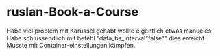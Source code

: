 # ruslan-Book-a-Course
Habe viel problem mit Karussel gehabt wollte eigentlich etwas manueles. Habe schlussendlich mit befehl "data_bs_interval"false"" dies erreicht
Musste mit Container-einstellungen kämpfen.
